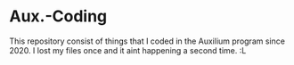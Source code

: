 # Aux.-Coding
This repository consist of things that I coded in the Auxilium program since 2020.
I lost my files once and it aint happening a second time. :L
